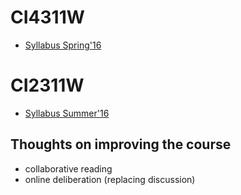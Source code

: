 # CI4311W

- [Syllabus Spring'16](CI4311W-Syllabus-2016-Spring.md)

# CI2311W

- [Syllabus Summer'16](CI2311W-Syllabus-2016-Summer.md)

## Thoughts on improving the course

- collaborative reading
- online deliberation (replacing discussion)
